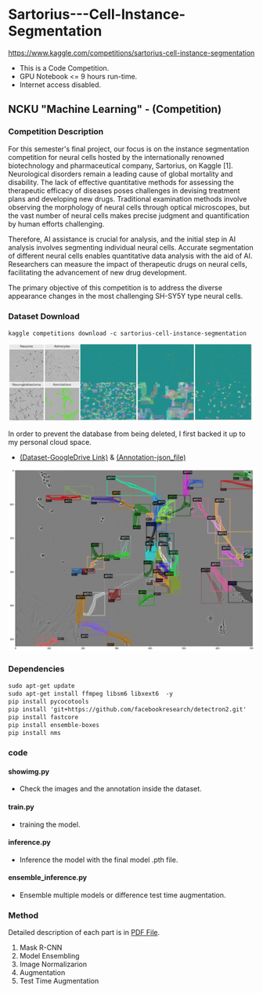 # Sartorius---Cell-Instance-Segmentation
https://www.kaggle.com/competitions/sartorius-cell-instance-segmentation
*  This is a Code Competition.
*  GPU Notebook <= 9 hours run-time.
*  Internet access disabled.
## NCKU "Machine Learning" - (Competition)
### Competition Description
  For this semester's final project, our focus is on the instance segmentation competition for neural cells hosted by the internationally renowned biotechnology and pharmaceutical company, Sartorius, on Kaggle [1]. Neurological disorders remain a leading cause of global mortality and disability. The lack of effective quantitative methods for assessing the therapeutic efficacy of diseases poses challenges in devising treatment plans and developing new drugs. Traditional examination methods involve observing the morphology of neural cells through optical microscopes, but the vast number of neural cells makes precise judgment and quantification by human efforts challenging.
  
  Therefore, AI assistance is crucial for analysis, and the initial step in AI analysis involves segmenting individual neural cells. Accurate segmentation of different neural cells enables quantitative data analysis with the aid of AI. Researchers can measure the impact of therapeutic drugs on neural cells, facilitating the advancement of new drug development.
  
  The primary objective of this competition is to address the diverse appearance changes in the most challenging SH-SY5Y type neural cells.

### Dataset Download
```shell
kaggle competitions download -c sartorius-cell-instance-segmentation
```
![](./readme_img/kaggle_img.png)

In order to prevent the database from being deleted, I first backed it up to my personal cloud space.

* [(Dataset-GoogleDrive Link)](https://drive.google.com/file/d/1n76PHLwMhEj7LdhSUDbYDPOv75D06bkU/view?usp=sharing) & [(Annotation-json_file)](https://drive.google.com/drive/folders/15_k-MsnejPnD18CqypdHxiF3MBW0hu1D?usp=sharing)

![](./readme_img/image_ann.png)
### Dependencies
```shell
sudo apt-get update
sudo apt-get install ffmpeg libsm6 libxext6  -y
pip install pycocotools
pip install 'git+https://github.com/facebookresearch/detectron2.git'
pip install fastcore
pip install ensemble-boxes
pip install nms
```
### 
### code
#### showimg.py
* Check the images and the annotation inside the dataset.
#### train.py
* training the model.
#### inference.py
* Inference the model with the final model .pth file.
#### ensemble_inference.py
* Ensemble multiple models or difference test time augmentation.

### Method
Detailed description of each part is in [PDF File](https://github.com/chia-shein/Sartorius---Cell-Instance-Segmentation/blob/main/sartorius_methods.pdf).
1. Mask R-CNN
2. Model Ensembling
3. Image Normalizarion
4. Augmentation
5. Test Time Augmentation
